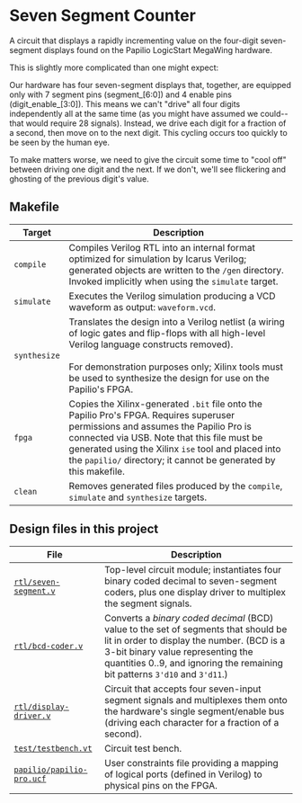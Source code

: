 # Seven Segment Counter

A circuit that displays a rapidly incrementing value on the four-digit seven-segment displays found on the Papilio LogicStart MegaWing hardware.

This is slightly more complicated than one might expect:

Our hardware has four seven-segment displays that, together, are equipped only with 7 segment pins (segment_[6:0]) and 4 enable pins (digit_enable_[3:0]). This means we can't "drive" all four digits independently all at the same time (as you might have assumed we could--that would require 28 signals). Instead, we drive each digit for a fraction of a second, then move on to the next digit. This cycling occurs too quickly to be seen by the human eye.

To make matters worse, we need to give the circuit some time to "cool off" between driving one digit and the next. If we don't, we'll see flickering and ghosting of the previous digit's value.


## Makefile

Target       | Description
-------------|------------
`compile`    | Compiles Verilog RTL into an internal format optimized for simulation by Icarus Verilog; generated objects are written to the `/gen` directory. Invoked implicitly when using the `simulate` target.
`simulate`   | Executes the Verilog simulation producing a VCD waveform as output: `waveform.vcd`.
`synthesize` | Translates the design into a Verilog netlist (a wiring of logic gates and flip-flops with all high-level Verilog language constructs removed). <br><br> For demonstration purposes only; Xilinx tools must be used to synthesize the design for use on the Papilio's FPGA.
`fpga`       | Copies the Xilinx-generated `.bit` file onto the Papilio Pro's FPGA. Requires superuser permissions and assumes the Papilio Pro is connected via USB. Note that this file must be generated using the Xilinx `ise` tool and placed into the `papilio/` directory; it cannot be generated by this makefile.
`clean`      | Removes generated files produced by the `compile`, `simulate` and `synthesize` targets.

## Design files in this project

File | Description
-----|------------
[`rtl/seven-segment.v`](rtl/seven-segment.v) | Top-level circuit module; instantiates four binary coded decimal to seven-segment coders, plus one display driver to multiplex the segment signals.
[`rtl/bcd-coder.v`](rtl/bcd-coder.v) | Converts a _binary coded decimal_ (BCD) value to the set of segments that should be lit in order to display the number. (BCD is a 3-bit binary value representing the quantities 0..9, and ignoring the remaining bit patterns `3'd10` and `3'd11`.)
[`rtl/display-driver.v`](rtl/display-driver.v) | Circuit that accepts four seven-input segment signals and multiplexes them onto the hardware's single segment/enable bus (driving each character for a fraction of a second).
[`test/testbench.vt`](test/testbench.vt) | Circuit test bench.
[`papilio/papilio-pro.ucf`](papilio/papilio-pro.ucf) | User constraints file providing a mapping of logical ports (defined in Verilog) to physical pins on the FPGA.
